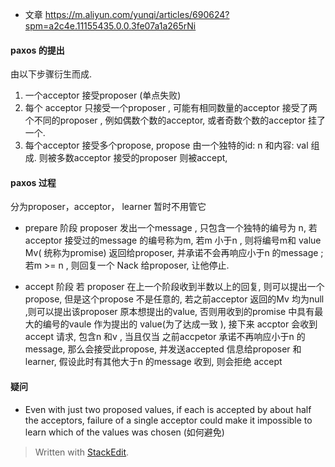 * 文章
https://m.aliyun.com/yunqi/articles/690624?spm=a2c4e.11155435.0.0.3fe07a1a265rNi

#### paxos 的提出
由以下步骤衍生而成. 
1. 一个acceptor 接受proposer (单点失败)
2. 每个 acceptor 只接受一个proposer , 可能有相同数量的acceptor 接受了两个不同的proposer , 例如偶数个数的acceptor, 或者奇数个数的acceptor 挂了一个.
3. 每个acceptor  接受多个propose, propose 由一个独特的id: n 和内容: val 组成. 则被多数acceptor 接受的proposer 则被accept, 

#### paxos 过程
分为proposer，acceptor， learner 暂时不用管它

* prepare 阶段
proposer  发出一个message , 只包含一个独特的编号为 n, 若acceptor 接受过的message 的编号称为m, 若m 小于n , 则将编号m和 value Mv( 统称为promise) 返回给proposer, 并承诺不会再响应小于n 的message ; 若m >= n , 则回复一个 Nack 给proposer, 让他停止.

* accept 阶段
若 proposer 在上一个阶段收到半数以上的回复, 则可以提出一个propose, 但是这个propose 不是任意的, 若之前acceptor 返回的Mv 均为null ,则可以提出该proposer 原本想提出的value, 否则用收到的promise 中具有最大的编号的vaule 作为提出的 value(为了达成一致 ), 接下来 accptor 会收到 accept 请求, 包含n 和v , 当且仅当 之前accpetor 承诺不再响应小于n 的message, 那么会接受此propose, 并发送accepted 信息给proposer 和learner, 假设此时有其他大于n 的message 收到, 则会拒绝 accept

#### 疑问
* Even with just two proposed values, if each is accepted by
about half the acceptors, failure of a single acceptor could make it impossible to learn which of the values was chosen (如何避免)

> Written with [StackEdit](https://stackedit.io/).
<!--stackedit_data:
eyJoaXN0b3J5IjpbLTY1NzkxMTAyNCwxOTAwMTU4Mjc2LC0xMT
M4Nzg0MzY4LDMzMjk3OTA3LDE4MDE0OTE0MTcsNjE5MDM1NTI4
LDE3Nzc1MjEzMzcsMjEyNjQyODAyNSwtMjA2NTExMDQ4NiwtMT
EwMTg5MDAwNyw3Mzc3NDg0NzAsNTY0MjM4MTcsNDgzNTI4NjA2
LC0xNjkyNTQ3ODYxLC0xMjY1ODE3ODQ3LDI1MjQ5MTQ2OCwtNj
cxNTI4NTEsMjYwOTQxNzcsLTE4ODM1NzM1NTksLTIxMTYxMjE0
MzddfQ==
-->